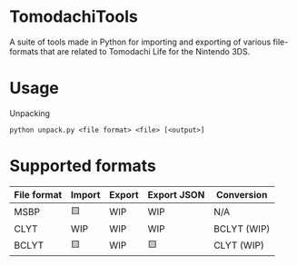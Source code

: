 # TomodachiTools
A suite of tools made in Python for importing and exporting of various file-formats that are related to Tomodachi Life for the Nintendo 3DS. 

# Usage
Unpacking
```
python unpack.py <file format> <file> [<output>]
```

# Supported formats
File format | Import | Export | Export JSON | Conversion
--- | --- | --- | --- | ---
MSBP | 🟨 | WIP | WIP | N/A
CLYT | WIP | WIP | WIP | BCLYT (WIP)
BCLYT | 🟨 | WIP | 🟨 | CLYT (WIP)
